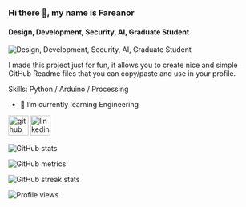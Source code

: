 ### Hi there 👋, my name is Fareanor
#### Design, Development, Security, AI, Graduate Student
![Design, Development, Security, AI, Graduate Student](https://arturssmirnovs.github.io/github-profile-readme-generator/images/banner.png)

I made this project just for fun, it allows you to create nice and simple GitHub Readme files that you can copy/paste and use in your profile.

Skills: Python / Arduino / Processing

- 🌱 I’m currently learning Engineering 


[<img src='https://cdn.jsdelivr.net/npm/simple-icons@3.0.1/icons/github.svg' alt='github' height='40'>](https://github.com/fareanor3)  [<img src='https://cdn.jsdelivr.net/npm/simple-icons@3.0.1/icons/linkedin.svg' alt='linkedin' height='40'>](https://www.linkedin.com/in/gabriel-nierat-05816320a/)  

![GitHub stats](https://github-readme-stats.vercel.app/api?username=fareanor3&show_icons=true&count_private=true)  

![GitHub metrics](https://metrics.lecoq.io/fareanor3)  

![GitHub streak stats](https://github-readme-streak-stats.herokuapp.com/?user=fareanor3)  

![Profile views](https://gpvc.arturio.dev/fareanor3)  
